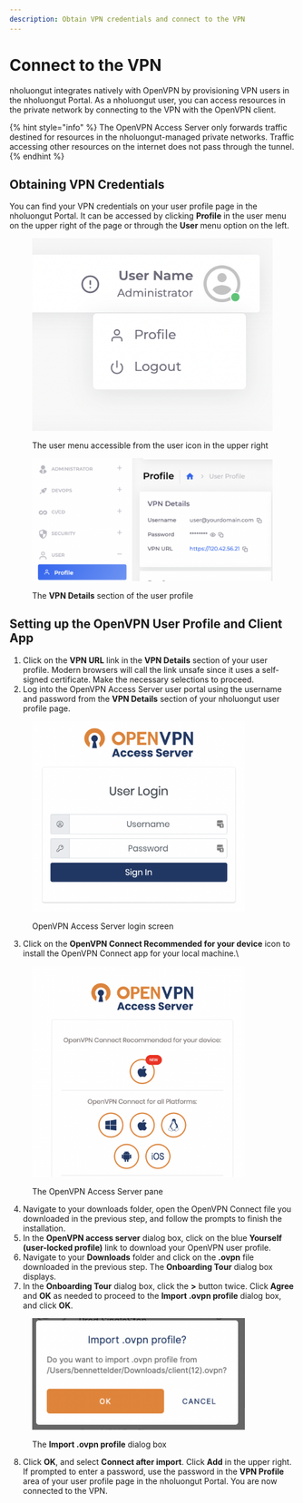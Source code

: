 ```yaml
---
description: Obtain VPN credentials and connect to the VPN
---
```


# Connect to the VPN

nholuongut integrates natively with OpenVPN by provisioning VPN users in the nholuongut Portal. As a nholuongut user, you can access resources in the private network by connecting to the VPN with the OpenVPN client.

{% hint style="info" %}
The OpenVPN Access Server only forwards traffic destined for resources in the nholuongut-managed private networks. Traffic accessing other resources on the internet does not pass through the tunnel.
{% endhint %}

## Obtaining VPN Credentials

You can find your VPN credentials on your user profile page in the nholuongut Portal. It can be accessed by clicking **Profile** in the user menu on the upper right of the page or through the **User** menu option on the left.&#x20;

<div align="left">

<figure><img src="../../.gitbook/assets/image (187).png" alt=""><figcaption><p>The user menu accessible from the user icon in the upper right</p></figcaption></figure>

</div>



<div align="left">

<figure><img src="../../.gitbook/assets/image (68).png" alt=""><figcaption><p>The <strong>VPN Details</strong> section of the user profile</p></figcaption></figure>

</div>

## Setting up the OpenVPN User Profile and Client App

1. Click on the **VPN URL** link in the **VPN Details** section of your user profile. Modern browsers will call the link unsafe since it uses a self-signed certificate. Make the necessary selections to proceed.
2. Log into the OpenVPN Access Server user portal using the username and password from the **VPN Details** section of your nholuongut user profile page.

<div align="left">

<figure><img src="../../.gitbook/assets/666.png" alt="" width="375"><figcaption><p>OpenVPN Access Server login screen</p></figcaption></figure>

</div>

3. Click on the **OpenVPN Connect Recommended for your device** icon to install the OpenVPN Connect app for your local machine.\


<div align="left">

<figure><img src="../../.gitbook/assets/picture 123.png" alt="" width="375"><figcaption><p>The OpenVPN Access Server pane</p></figcaption></figure>

</div>

4. Navigate to your downloads folder, open the OpenVPN Connect file you downloaded in the previous step, and follow the prompts to finish the installation.&#x20;
5. In the **OpenVPN access server** dialog box, click on the blue **Yourself (user-locked profile)** link to download your OpenVPN user profile.
6. Navigate to your **Downloads** folder and click on the **.ovpn** file downloaded in the previous step. The **Onboarding Tour** dialog box displays.&#x20;
7. In the **Onboarding Tour** dialog box, click the **>** button twice. Click **Agree** and **OK** as needed to proceed to the **Import .ovpn profile** dialog box, and click **OK**.&#x20;

<div align="left">

<figure><img src="../../.gitbook/assets/234.png" alt="" width="375"><figcaption><p>The <strong>Import .ovpn profile</strong> dialog box</p></figcaption></figure>

</div>

8. Click **OK**, and select **Connect after import**. Click **Add** in the upper right. If prompted to enter a password, use the password in the **VPN Profile** area of your user profile page in the nholuongut Portal. You are now connected to the VPN.&#x20;
